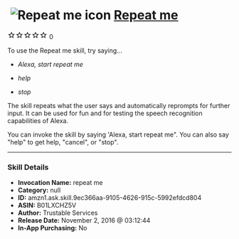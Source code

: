 # &nbsp;<img src="skill_icon" alt="Repeat me icon" width="36"> [Repeat me](http://alexa.amazon.com/#skills/amzn1.ask.skill.9ec366aa-9105-4626-915c-5992efdcd804)
![0 stars](../../images/ic_star_border_black_18dp_1x.png)![0 stars](../../images/ic_star_border_black_18dp_1x.png)![0 stars](../../images/ic_star_border_black_18dp_1x.png)![0 stars](../../images/ic_star_border_black_18dp_1x.png)![0 stars](../../images/ic_star_border_black_18dp_1x.png) 0

To use the Repeat me skill, try saying...

* *Alexa, start repeat me*

* *help*

* *stop*

The skill repeats what the user says and automatically reprompts for further input. It can be used for fun and for testing the speech recognition capabilities of Alexa.

You can invoke the skill by saying 'Alexa, start repeat me".
You can also say "help" to get help, "cancel", or "stop".

***

### Skill Details

* **Invocation Name:** repeat me
* **Category:** null
* **ID:** amzn1.ask.skill.9ec366aa-9105-4626-915c-5992efdcd804
* **ASIN:** B01LXCHZ5V
* **Author:** Trustable Services
* **Release Date:** November 2, 2016 @ 03:12:44
* **In-App Purchasing:** No
